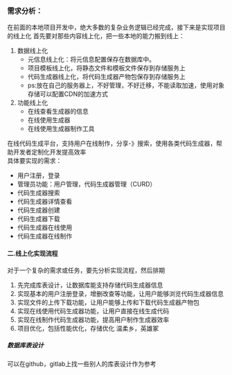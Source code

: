 ### 需求分析：
在前面的本地项目开发中，绝大多数的复杂业务逻辑已经完成，接下来是实现项目的线上化
首先要对那些内容线上化，把一些本地的能力搬到线上：
1. 数据线上化
   * 元信息线上化：将元信息配置保存在数据库中。
   * 项目模板线上化，将静态文件和模板文件保存到存储服务上
   * 代码生成器线上化，将代码生成器产物包保存到存储服务上
   * ps:放在自己的服务器上，不好管理，不好迁移，不能读取加速，使用对象存储可以配置CDN的加速方式
2. 功能线上化
    * 在线查看生成器的信息
    * 在线使用生成器
    * 在线使用生成器制作工具

在线代码生成平台，支持用户在线制作，分享-》搜索，使用各类代码生成器，帮助开发者定制化开发提高效率
<br>具体要实现的需求：
+ 用户注册，登录
+ 管理员功能：用户管理，代码生成器管理（CURD）
+ 代码生成器搜索
+ 代码生成器详情查看
+ 代码生成器创建
+ 代码生成器下载
+ 代码生成器在线使用
+ 代码生成器在线制作

#### 二.线上化实现流程
对于一个复杂的需求或任务，要先分析实现流程，然后排期

1) 先完成库表设计，让数据库能支持存储代码生成器信息
2) 实现基本的用户注册登录，增删改查等功能，让用户能够浏览代码生成器信息
3) 实现文件的上传下载功能，让用户能够上传和下载代码生成器产物包
4) 实现在线使用代码生成器功能，让用户直接在线生成代码
5) 实现在线制作代码生成器功能，提高用户制作生成器效率
6) 项目优化，包括性能优化，存储优化 温柔乡，英雄冢

##### 数据库表设计
可以在github，gitlab上找一些别人的库表设计作为参考

   